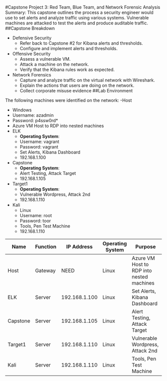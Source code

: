 #Capstone Project 3: Red Team, Blue Team, and Network Forensic Analysis
Summary: This capstone outlines the process a security engineer would use to set alerts and analyze traffic using various systems. Vulnerable machines are attacked to test the alerts and produce auditable traffic.
##Capstone Breakdown
- Defensive Security
  - Refer back to Capstone #2 for Kibana alerts and thresholds.
  - Configure and implement alerts and thresholds. 
- Offensive Security
  - Assess a vulnerable VM.
  - Attack a machine on the network.
  - Verify that the Kibana rules work as expected.
- Network Forensics
  - Capture and analyze traffic on the virtual network with Wireshark. 
  - Explain the actions that users are doing on the network.
  - Collect corporate misuse evidence
##Lab Environment


The following machines were identified on the network:
-Host
  - Windows
  - Username: azadmin
  - Password: p4ssw0rd*
  - Azure VM Host to RDP into nested machines
- ELK
  - **Operating System**:
  - Username: vagrant
  - Password: vagrant
  - Set Alerts, Kibana Dashboard
  - 192.168.1.100
- Capstone
  - **Operating System**:
  - Alert Testing, Attack Target
  - 192.168.1.105
- Target1
  - **Operating System**:
  - Vulnerable Wordpress, Attack 2nd
  - 192.168.1.110
- Kali
  - Linux
  - Username: root
  - Password: toor
  - Tools, Pen Test Machine
  - 192.168.1.110


| Name     | Function | IP Address | Operating System |Purpose |
|----------|----------|------------|------------------|-----------------|
|Host| Gateway| NEED| Linux |Azure VM Host to RDP into nested machines|
|ELK| Server| 192.168.1.100| Linux |Set Alerts, Kibana Dashboard|
|Capstone|Server| 192.168.1.105 |Linux|Alert Testing, Attack Target|
|Target1|Server| 192.168.1.110|Linux|Vulnerable Wordpress, Attack 2nd|
|Kali |Server| 192.168.1.110|Linux|Tools, Pen Test Machine|
